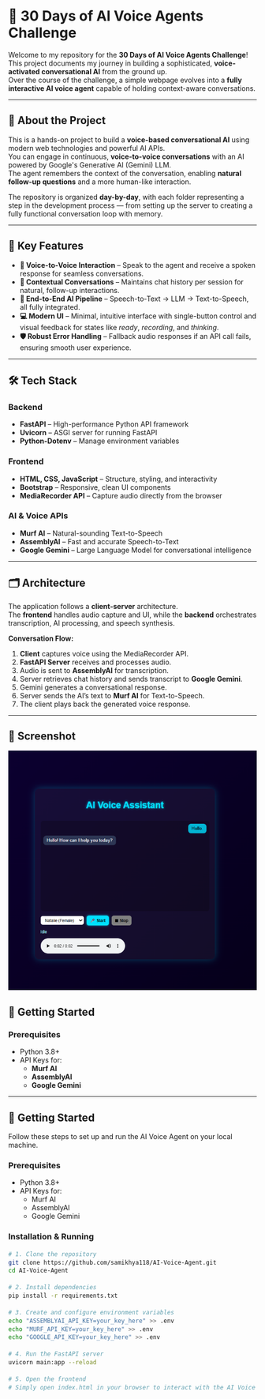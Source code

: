 # 🎯 30 Days of AI Voice Agents Challenge

Welcome to my repository for the **30 Days of AI Voice Agents Challenge**!  
This project documents my journey in building a sophisticated, **voice-activated conversational AI** from the ground up.  
Over the course of the challenge, a simple webpage evolves into a **fully interactive AI voice agent** capable of holding context-aware conversations.

---

## 🤖 About the Project
This is a hands-on project to build a **voice-based conversational AI** using modern web technologies and powerful AI APIs.  
You can engage in continuous, **voice-to-voice conversations** with an AI powered by Google's Generative AI (Gemini) LLM.  
The agent remembers the context of the conversation, enabling **natural follow-up questions** and a more human-like interaction.

The repository is organized **day-by-day**, with each folder representing a step in the development process — from setting up the server to creating a fully functional conversation loop with memory.

---

## 🔑 Key Features
- **🎤 Voice-to-Voice Interaction** – Speak to the agent and receive a spoken response for seamless conversations.
- **🧠 Contextual Conversations** – Maintains chat history per session for natural, follow-up interactions.
- **🔗 End-to-End AI Pipeline** – Speech-to-Text → LLM → Text-to-Speech, all fully integrated.
- **💻 Modern UI** – Minimal, intuitive interface with single-button control and visual feedback for states like *ready*, *recording*, and *thinking*.
- **🛡️ Robust Error Handling** – Fallback audio responses if an API call fails, ensuring smooth user experience.

---

## 🛠 Tech Stack

### **Backend**
- **FastAPI** – High-performance Python API framework
- **Uvicorn** – ASGI server for running FastAPI
- **Python-Dotenv** – Manage environment variables

### **Frontend**
- **HTML, CSS, JavaScript** – Structure, styling, and interactivity
- **Bootstrap** – Responsive, clean UI components
- **MediaRecorder API** – Capture audio directly from the browser

### **AI & Voice APIs**
- **Murf AI** – Natural-sounding Text-to-Speech
- **AssemblyAI** – Fast and accurate Speech-to-Text
- **Google Gemini** – Large Language Model for conversational intelligence

---

## 🗂 Architecture

The application follows a **client-server** architecture.  
The **frontend** handles audio capture and UI, while the **backend** orchestrates transcription, AI processing, and speech synthesis.

**Conversation Flow:**
1. **Client** captures voice using the MediaRecorder API.
2. **FastAPI Server** receives and processes audio.
3. Audio is sent to **AssemblyAI** for transcription.
4. Server retrieves chat history and sends transcript to **Google Gemini**.
5. Gemini generates a conversational response.
6. Server sends the AI’s text to **Murf AI** for Text-to-Speech.
7. The client plays back the generated voice response.

---

## 📸 Screenshot

<img src="pictures/Ai_agent.png" alt="AI Voice Agent Screenshot" width="600">


## 🚀 Getting Started

### **Prerequisites**
- Python 3.8+
- API Keys for:
  - **Murf AI**
  - **AssemblyAI**
  - **Google Gemini**

---

## 🚀 Getting Started

Follow these steps to set up and run the AI Voice Agent on your local machine.

### **Prerequisites**
- Python 3.8+
- API Keys for:
  - Murf AI
  - AssemblyAI
  - Google Gemini

### **Installation & Running**
```bash
# 1. Clone the repository
git clone https://github.com/samikhya118/AI-Voice-Agent.git
cd AI-Voice-Agent

# 2. Install dependencies
pip install -r requirements.txt

# 3. Create and configure environment variables
echo "ASSEMBLYAI_API_KEY=your_key_here" >> .env
echo "MURF_API_KEY=your_key_here" >> .env
echo "GOOGLE_API_KEY=your_key_here" >> .env

# 4. Run the FastAPI server
uvicorn main:app --reload

# 5. Open the frontend
# Simply open index.html in your browser to interact with the AI Voice Agent
